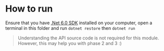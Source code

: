# How to run
Ensure that you have [.Net 6.0 SDK](https://dotnet.microsoft.com/en-us/download/dotnet/6.0) installed on your computer, open a terminal in this folder and run `dotnet restore` then `dotnet run`

> Understanding the API source code is not required for this module. However, this may help you with phase 2 and 3 :) 